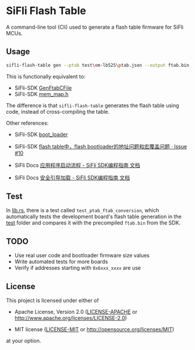 # SiFli Flash Table

A command-line tool (Cli) used to generate a flash table firmware for SiFli MCUs.

## Usage

```bash
sifli-flash-table gen --ptab test\em-lb525\ptab.json --output ftab.bin
```

This is functionally equivalent to:

- SiFli-SDK [GenFtabCFile](https://github.com/OpenSiFli/SiFli-SDK/blob/8f42a6916c55c6b44ec45e1c0d137b15f7fa7fa3/tools/build/resource.py#L684)
- SiFli-SDK [mem_map.h](https://github.com/OpenSiFli/SiFli-SDK/blob/8f42a6916c55c6b44ec45e1c0d137b15f7fa7fa3/drivers/cmsis/sf32lb52x/mem_map.h)

The difference is that `sifli-flash-table` generates the flash table using code, instead of cross-compiling the table.

Other references:

- SiFli-SDK [boot_loader](https://github.com/OpenSiFli/SiFli-SDK/blob/8f42a6916c55c6b44ec45e1c0d137b15f7fa7fa3/example/boot_loader/project/butterflmicro/board)

- SiFli-SDK [flash table中，flash bootloader的地址问题和宏覆盖问题 · Issue #10](https://github.com/OpenSiFli/SiFli-SDK/issues/10)
- SiFli Docs [应用程序启动流程 - SiFli SDK编程指南 文档](https://docs.sifli.com/projects/sdk/v2.3/sf32lb52x/app_development/startup_flow_sf32lb52x.html)
- SiFli Docs [安全引导加载 - SiFli SDK编程指南 文档](https://docs.sifli.com/projects/sdk/v2.3/sf32lb52x/bootloader.html)

## Test

In [lib.rs](src/lib.rs), there is a test called `test_ptab_ftab_conversion`, which automatically tests the development board's flash table generation in the [test](test) folder and compares it with the precompiled `ftab.bin` from the SDK.

## TODO

- Use real user code and bootloader firmware size values
- Write automated tests for more boards
- Verify if addresses starting with `0x6xxx_xxxx` are use

## License

This project is licensed under either of

- Apache License, Version 2.0 ([LICENSE-APACHE](../LICENSE-APACHE) or <http://www.apache.org/licenses/LICENSE-2.0>)

- MIT license ([LICENSE-MIT](../LICENSE-MIT) or <http://opensource.org/licenses/MIT>)

at your option.
